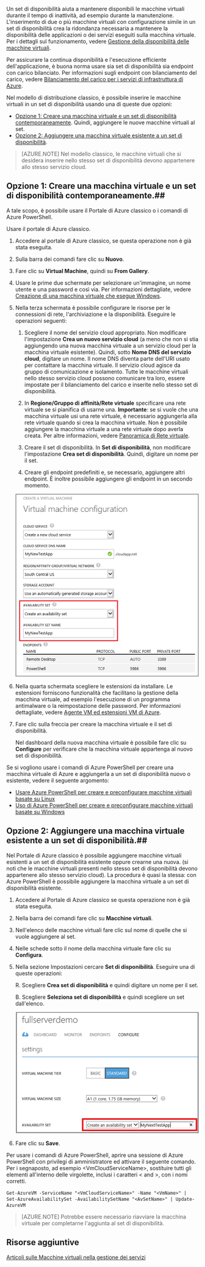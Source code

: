


Un set di disponibilità aiuta a mantenere disponibili le macchine virtuali durante il tempo di inattività, ad esempio durante la manutenzione. L'inserimento di due o più macchine virtuali con configurazione simile in un set di disponibilità crea la ridondanza necessaria a mantenere la disponibilità delle applicazioni o dei servizi eseguiti sulla macchina virtuale. Per i dettagli sul funzionamento, vedere [Gestione della disponibilità delle macchine virtuali][].

Per assicurare la continua disponibilità e l'esecuzione efficiente dell'applicazione, è buona norma usare sia set di disponibilità sia endpoint con carico bilanciato. Per informazioni sugli endpoint con bilanciamento del carico, vedere [Bilanciamento del carico per i servizi di infrastruttura di Azure][].

Nel modello di distribuzione classico, è possibile inserire le macchine virtuali in un set di disponibilità usando una di queste due opzioni:

- [Opzione 1: Creare una macchina virtuale e un set di disponibilità contemporaneamente][]. Quindi, aggiungere le nuove macchine virtuali al set.
- [Opzione 2: Aggiungere una macchina virtuale esistente a un set di disponibilità][].

>[AZURE.NOTE] Nel modello classico, le macchine virtuali che si desidera inserire nello stesso set di disponibilità devono appartenere allo stesso servizio cloud.

## <a id="createset"> </a>Opzione 1: Creare una macchina virtuale e un set di disponibilità contemporaneamente.##

A tale scopo, è possibile usare il Portale di Azure classico o i comandi di Azure PowerShell.

Usare il portale di Azure classico.

1. Accedere al portale di Azure classico, se questa operazione non è già stata eseguita.

2. Sulla barra dei comandi fare clic su **Nuovo**.

3. Fare clic su **Virtual Machine**, quindi su **From Gallery**.

4. Usare le prime due schermate per selezionare un'immagine, un nome utente e una password e così via. Per informazioni dettagliate, vedere [Creazione di una macchina virtuale che esegue Windows][].

5. Nella terza schermata è possibile configurare le risorse per le connessioni di rete, l'archiviazione e la disponibilità. Eseguire le operazioni seguenti:

	1. Scegliere il nome del servizio cloud appropriato. Non modificare l'impostazione **Crea un nuovo servizio cloud** (a meno che non si stia aggiungendo una nuova macchina virtuale a un servizio cloud per la macchina virtuale esistente). Quindi, sotto **Nome DNS del servizio cloud**, digitare un nome. Il nome DNS diventa parte dell'URI usato per contattare la macchina virtuale. Il servizio cloud agisce da gruppo di comunicazione e isolamento. Tutte le macchine virtuali nello stesso servizio cloud possono comunicare tra loro, essere impostate per il bilanciamento del carico e inserite nello stesso set di disponibilità.

	2. In **Regione/Gruppo di affinità/Rete virtuale** specificare una rete virtuale se si pianifica di usarne una. **Importante**: se si vuole che una macchina virtuale usi una rete virtuale, è necessario aggiungerla alla rete virtuale quando si crea la macchina virtuale. Non è possibile aggiungere la macchina virtuale a una rete virtuale dopo averla creata. Per altre informazioni, vedere [Panoramica di Rete virtuale][].

	3. Creare il set di disponibilità. In **Set di disponibilità**, non modificare l'impostazione **Crea set di disponibilità**. Quindi, digitare un nome per il set.

	4. Creare gli endpoint predefiniti e, se necessario, aggiungere altri endpoint. È inoltre possibile aggiungere gli endpoint in un secondo momento.

	![Creare un set di disponibilità per una nuova macchina virtuale](./media/virtual-machines-common-classic-configure-availability/VMavailabilityset.png)

6. Nella quarta schermata scegliere le estensioni da installare. Le estensioni forniscono funzionalità che facilitano la gestione della macchina virtuale, ad esempio l'esecuzione di un programma antimalware o la reimpostazione delle password. Per informazioni dettagliate, vedere [Agente VM ed estensioni VM di Azure](../articles/virtual-machines/virtual-machines-windows-classic-agents-and-extensions.md).

7.	Fare clic sulla freccia per creare la macchina virtuale e il set di disponibilità.

	Nel dashboard della nuova macchina virtuale è possibile fare clic su **Configure** per verificare che la macchina virtuale appartenga al nuovo set di disponibilità.

Se si vogliono usare i comandi di Azure PowerShell per creare una macchina virtuale di Azure e aggiungerla a un set di disponibilità nuovo o esistente, vedere il seguente argomento:


- [Usare Azure PowerShell per creare e preconfigurare macchine virtuali basate su Linux](../articles/virtual-machines/virtual-machines-linux-classic-createpowershell.md)
- [Uso di Azure PowerShell per creare e preconfigurare macchine virtuali basate su Windows](../articles/virtual-machines/virtual-machines-windows-classic-create-powershell.md)

## <a id="addmachine"></a>Opzione 2: Aggiungere una macchina virtuale esistente a un set di disponibilità.##

Nel Portale di Azure classico è possibile aggiungere macchine virtuali esistenti a un set di disponibilità esistente oppure crearne una nuova. (si noti che le macchine virtuali presenti nello stesso set di disponibilità devono appartenere allo stesso servizio cloud). La procedura è quasi la stessa: con Azure PowerShell è possibile aggiungere la macchina virtuale a un set di disponibilità esistente.

1. Accedere al Portale di Azure classico se questa operazione non è già stata eseguita.

2. Nella barra dei comandi fare clic su **Macchine virtuali**.

3. Nell'elenco delle macchine virtuali fare clic sul nome di quelle che si vuole aggiungere al set.

4. Nelle schede sotto il nome della macchina virtuale fare clic su **Configura**.

5. Nella sezione Impostazioni cercare **Set di disponibilità**. Eseguire una di queste operazioni:

	R. Scegliere **Crea set di disponibilità** e quindi digitare un nome per il set.

	B. Scegliere **Seleziona set di disponibilità** e quindi scegliere un set dall'elenco.

	![Creare un set di disponibilità per una macchina virtuale esistente](./media/virtual-machines-common-classic-configure-availability/VMavailabilityExistingVM.png)

6. Fare clic su **Save**.

Per usare i comandi di Azure PowerShell, aprire una sessione di Azure PowerShell con privilegi di amministratore ed attivare il seguente comando. Per i segnaposto, ad esempio &lt;VmCloudServiceName&gt;, sostituire tutti gli elementi all'interno delle virgolette, inclusi i caratteri < and >, con i nomi corretti.

	Get-AzureVM -ServiceName "<VmCloudServiceName>" -Name "<VmName>" | Set-AzureAvailabilitySet -AvailabilitySetName "<AvSetName>" | Update-AzureVM

>[AZURE.NOTE] Potrebbe essere necessario riavviare la macchina virtuale per completarne l'aggiunta al set di disponibilità.

## Risorse aggiuntive

[Articoli sulle Macchine virtuali nella gestione dei servizi]

<!-- LINKS -->
[Opzione 1: Creare una macchina virtuale e un set di disponibilità contemporaneamente]: #createset
[Opzione 2: Aggiungere una macchina virtuale esistente a un set di disponibilità]: #addmachine

[Bilanciamento del carico per i servizi di infrastruttura di Azure]: ../articles/virtual-machines/virtual-machines-linux-load-balance.md
[Gestione della disponibilità delle macchine virtuali]: ../articles/virtual-machines/virtual-machines-linux-manage-availability.md

[Creazione di una macchina virtuale che esegue Windows]: ../articles/virtual-machines/virtual-machines-windows-hero-tutorial.md
[Panoramica di Rete virtuale]: ../articles/virtual-network/virtual-networks-overview.md
[Articoli sulle Macchine virtuali nella gestione dei servizi]: https://azure.microsoft.com/documentation/articles/?tag=azure-service-management&service=virtual-machines

<!---HONumber=AcomDC_0330_2016-->